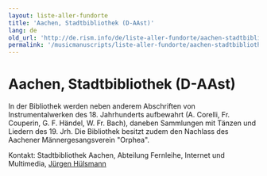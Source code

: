```yaml
---
layout: liste-aller-fundorte
title: 'Aachen, Stadtbibliothek (D-AAst)'
lang: de
old_url: 'http://de.rism.info/de/liste-aller-fundorte/aachen-stadtbibliothek.html'
permalink: '/musicmanuscripts/liste-aller-fundorte/aachen-stadtbibliothek.html'
---
```


# Aachen, Stadtbibliothek (D-AAst)

In der Bibliothek werden neben anderem Abschriften von Instrumentalwerken des 18. Jahrhunderts aufbewahrt (A. Corelli, Fr. Couperin, G. F. Händel, W. Fr. Bach), daneben Sammlungen mit Tänzen und Liedern des 19. Jrh.
Die Bibliothek besitzt zudem den Nachlass des Aachener Männergesangsverein "Orphea".

Kontakt: Stadtbibliothek Aachen, Abteilung Fernleihe, Internet und Multimedia, [Jürgen Hülsmann](mailto:Juergen.Huelsmann@mail.aachen.de "Opens window for sending email")

